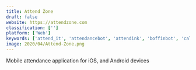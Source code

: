 ```yaml
---
title: Attend Zone
draft: false 
website: https://attendzone.com
classification: ['']
platform: ['Web']
keywords: ['attend_it', 'attendancebot', 'attendink', 'boffinbot', 'calamari', 'dash_api_docs', 'growth_hacks_ai', 'gusto', 'hourly', 'know_your_team', 'manatime', 'namely', 'pilot', 'shiftee', 'square_payroll', 'teamdeck_for_mobile', 'the_track', 'tidyshift', 'timerepo', 'timestation', 'verecho', 'worklogs', 'zoomshift']
image: 2020/04/Attend-Zone.png
---
```

Mobile attendance application for iOS, and Android devices